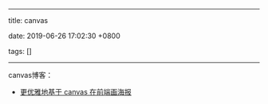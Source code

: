 
---

title: canvas

date: 2019-06-26 17:02:30 +0800

tags: []

---
canvas博客：

- [更优雅地基于 canvas 在前端画海报](https://juejin.im/post/5d087c0d6fb9a07eda031959)

